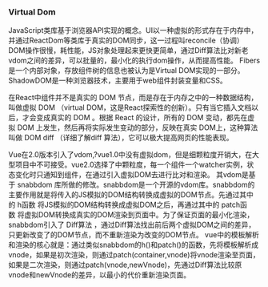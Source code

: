 ### Virtual Dom ###  

JavaScript类库基于浏览器API实现的概念。UI以一种虚拟的形式存在于内存中，并通过ReactDom等类库于真实的DOM同步，这一过程叫reconcile（协调）DOM操作很慢，耗性能，JS对象处理起来更快更简单，通过Diff算法比对新老vdom之间的差异，可以批量的，最小化的执行dom操作，从而提高性能。 Fibers是一个内部对象，存放组件树的信息也被认为是Virtual DOM实现的一部分。  
ShadowDOM是一种浏览器技术，主要用于web组件封装变量和CSS。  

在React中组件并不是真实的 DOM 节点，而是存在于内存之中的一种数据结构，叫做虚拟 DOM 
（virtual DOM，这是React探索性的创新）。只有当它插入文档以后，才会变成真实的 DOM 。根据 React 的设计，所有的 DOM 变动，都先在虚拟 DOM 上发生，然后再将实际发生变动的部分，反映在真实 DOM上，这种算法叫做 DOM diff （详细了解diff 算法），它可以极大提高网页的性能表现。

Vue在2.0版本引入了vdom,?vue1.0中没有虚拟dom，但是细颗粒度开销大，在大型项目中不可接受。vue2.0选择了中颗粒度，每一个组件一个watcher实例，状态变化时只通知到组件，在通过引入虚拟DOM去进行比对和渲染。
其vdom是基于 snabbdom 库所做的修改。snabbdom是一个开源的vdom库。snabbdom的主要作用就是将传入的JS模拟的DOM结构转换成虚拟的DOM节点。先通过其中的 h函数 将JS模拟的DOM结构转换成虚拟DOM之后，再通过其中的 patch函数 将虚拟DOM转换成真实的DOM渲染到页面中。为了保证页面的最小化渲染，snabbdom引入了 Diff算法 ，通过Diff算法找出前后两个虚拟DOM之间的差异，只更新改变了的DOM节点，而不重新渲染为改变的DOM节点。
vue中的模板解析和渲染的核心就是：通过类似snabbdom的h()和patch()的函数，先将模板解析成vnode，如果是初次渲染，则通过patch(container,vnode)将vnode渲染至页面，如果是二次渲染，则通过patch(vnode,newVnode)，先通过Diff算法比较原vnode和newVnode的差异，以最小的代价重新渲染页面。
